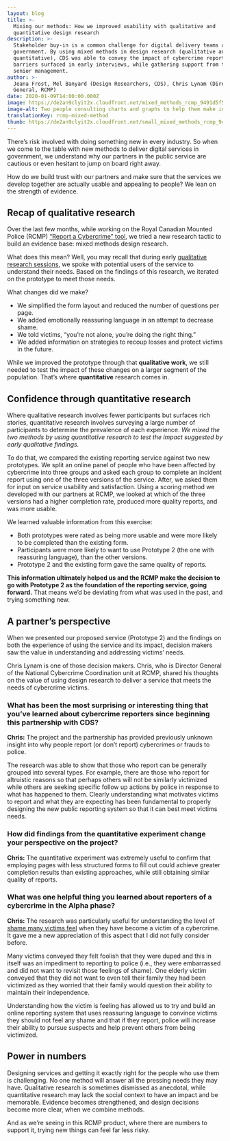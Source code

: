 ```yaml
---
layout: blog
title: >-
  Mixing our methods: How we improved usability with qualitative and
  quantitative design research
description: >-
  Stakeholder buy-in is a common challenge for digital delivery teams across
  government. By using mixed methods in design research (qualitative and
  quantitative), CDS was able to convey the impact of cybercrime reporting
  barriers surfaced in early interviews, while gathering support from the RCMP’s
  senior management.
author: >-
  Jeana Frost, Mel Banyard (Design Researchers, CDS), Chris Lynam (Director
  General, RCMP)
date: 2020-01-09T14:00:00.000Z
image: https://de2an9clyit2x.cloudfront.net/mixed_methods_rcmp_9491d5f5b1.jpg
image-alt: Two people consulting charts and graphs to help them make informed decisions.
translationKey: rcmp-mixed-method
thumb: https://de2an9clyit2x.cloudfront.net/small_mixed_methods_rcmp_9491d5f5b1.jpg
---
```


There’s risk involved with doing something new in every industry. So when we come to the table with new methods to deliver digital services in government, we understand why our partners in the public service are cautious or even hesitant to jump on board right away.

How do we build trust with our partners and make sure that the services we develop together are actually usable and appealing to people? We lean on the strength of evidence.

## Recap of qualitative research
Over the last few months, while working on the Royal Canadian Mounted Police (RCMP) [“Report a Cybercrime” tool](https://mpsccdscybercrimeazapp.azurewebsites.net/), we tried a new research tactic to build an evidence base: mixed methods design research.

What does this mean? Well, you may recall that during early [qualitative research sessions](https://digital.canada.ca/2019/07/11/qualitative-data-uncomfortable-but-worth-it/), we spoke with potential users of the service to understand their needs. Based on the findings of this research, we iterated on the prototype to meet those needs.

What changes did we make?

* We simplified the form layout and reduced the number of questions per page.
* We added emotionally reassuring language in an attempt to decrease shame.
* We told victims, “you’re not alone, you’re doing the right thing.”
* We added information on strategies to recoup losses and protect victims in the future.

While we improved the prototype through that **qualitative work**, we still needed to test the impact of these changes on a larger segment of the population. That’s where **quantitative** research comes in.

## Confidence through quantitative research

Where qualitative research involves fewer participants but surfaces rich stories, quantitative research involves surveying a large number of participants to determine the prevalence of each experience. *We mixed the two methods by using quantitative research to test the impact suggested by early qualitative findings.*

To do that, we compared the existing reporting service against two new prototypes. We split an online panel of people who have been affected by cybercrime into three groups and asked each group to complete an incident report using one of the three versions of the service. After, we asked them for input on service usability and satisfaction. Using a scoring method we developed with our partners at RCMP,  we looked at which of the three versions had a higher completion rate, produced more quality reports, and was more usable.

We learned valuable information from this exercise:

* Both prototypes were rated as being more usable and were more likely to be completed than the existing form.
* Participants were more likely to want to use Prototype 2  (the one with reassuring language), than the other versions.
* Prototype 2 and the existing form gave the same quality of reports.

**This information ultimately helped us and the RCMP make the decision to go with Prototype 2 as the foundation of the reporting service, going forward.** That means we’d be deviating from what was used in the past, and trying something new.

## A partner’s perspective
When we presented our proposed service (Prototype 2) and the findings on both the experience of using the service and its impact, decision makers saw the value in understanding and addressing victims’ needs.

Chris Lynam is one of those decision makers. Chris, who is Director General of the National Cybercrime Coordination unit at RCMP, shared his thoughts on the value of using design research to deliver a service that meets the needs of cybercrime victims.

### What has been the most surprising or interesting thing that you’ve learned about cybercrime reporters since beginning this partnership with CDS?

**Chris:** The project and the partnership has provided previously unknown insight into why people report (or don’t report) cybercrimes or frauds to police.

The research was able to show that those who report can be generally grouped into several types.  For example, there are those who report for altruistic reasons so that perhaps others will not be similarly victimized while others are seeking specific follow up actions by police in response to what has happened to them.  Clearly understanding what motivates victims to report and what they are expecting has been fundamental to properly designing the new public reporting system so that it can best meet victims needs.

### How did findings from the quantitative experiment change your perspective on the project?

**Chris:** The quantitative experiment was extremely useful to confirm that employing pages with less structured forms to fill out could achieve greater completion results than existing approaches, while still obtaining similar quality of reports.

### What was one helpful thing you learned about reporters of a cybercrime in the Alpha phase?

**Chris:** The research was particularly useful for understanding the level of [shame many victims feel](https://digital.canada.ca/2019/08/29/learning-from-the-people-who-want-to-use-our-reporting-service-but-might-not-use-it-now/) when they have become a victim of a cybercrime. It gave me a new appreciation of this aspect that I did not fully consider before.

Many victims conveyed they felt foolish that they were duped and this in itself was an impediment to reporting to police (i.e., they were embarrassed and did not want to revisit those feelings of shame). One elderly victim conveyed that they did not want to even tell their family they had been victimized as they worried that their family would question their ability to maintain their independence.

Understanding how the victim is feeling has allowed us to try and build an online reporting system that uses reassuring language to convince victims they should not feel any shame and that if they report, police will increase their ability to pursue suspects and help prevent others from being victimized.

## Power in numbers
Designing services and getting it exactly right for the people who use them is challenging. No one method will answer all the pressing needs they may have. Qualitative research is sometimes dismissed as anecdotal, while quantitative research may lack the social context to have an impact and be memorable. Evidence becomes strengthened, and design decisions become more clear, when we combine methods.

And as we’re seeing in this RCMP product, where there are numbers to support it, trying new things can feel far less risky.


